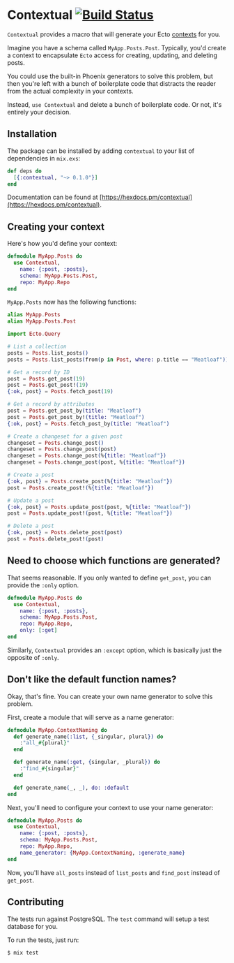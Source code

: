 # Contextual [![Build Status](https://travis-ci.org/rzane/contextual.svg?branch=master)](https://travis-ci.org/rzane/contextual)

`Contextual` provides a macro that will generate your Ecto [contexts](https://hexdocs.pm/phoenix/contexts.html) for you.

Imagine you have a schema called `MyApp.Posts.Post`. Typically, you'd create a context
to encapsulate `Ecto` access for creating, updating, and deleting posts.

You could use the built-in Phoenix generators to solve this problem, but then you're
left with a bunch of boilerplate code that distracts the reader from the
actual complexity in your contexts.

Instead, `use Contextual` and delete a bunch of boilerplate code. Or not, it's entirely your decision.

## Installation

The package can be installed by adding `contextual` to your list of dependencies in `mix.exs`:

```elixir
def deps do
  [{:contextual, "~> 0.1.0"}]
end
```

Documentation can be found at [https://hexdocs.pm/contextual](https://hexdocs.pm/contextual).

## Creating your context

Here's how you'd define your context:

```elixir
defmodule MyApp.Posts do
  use Contextual,
    name: {:post, :posts},
    schema: MyApp.Posts.Post,
    repo: MyApp.Repo
end
```

`MyApp.Posts` now has the following functions:

```elixir
alias MyApp.Posts
alias MyApp.Posts.Post

import Ecto.Query

# List a collection
posts = Posts.list_posts()
posts = Posts.list_posts(from(p in Post, where: p.title == "Meatloaf"))

# Get a record by ID
post = Posts.get_post(19)
post = Posts.get_post!(19)
{:ok, post} = Posts.fetch_post(19)

# Get a record by attributes
post = Posts.get_post_by(title: "Meatloaf")
post = Posts.get_post_by!(title: "Meatloaf")
{:ok, post} = Posts.fetch_post_by(title: "Meatloaf")

# Create a changeset for a given post
changeset = Posts.change_post()
changeset = Posts.change_post(post)
changeset = Posts.change_post(%{title: "Meatloaf"})
changeset = Posts.change_post(post, %{title: "Meatloaf"})

# Create a post
{:ok, post} = Posts.create_post(%{title: "Meatloaf"})
post = Posts.create_post!(%{title: "Meatloaf"})

# Update a post
{:ok, post} = Posts.update_post(post, %{title: "Meatloaf"})
post = Posts.update_post!(post, %{title: "Meatloaf"})

# Delete a post
{:ok, post} = Posts.delete_post(post)
post = Posts.delete_post!(post)
```

## Need to choose which functions are generated?

That seems reasonable. If you only wanted to define `get_post`, you can provide the `:only` option.

```elixir
defmodule MyApp.Posts do
  use Contextual,
    name: {:post, :posts},
    schema: MyApp.Posts.Post,
    repo: MyApp.Repo,
    only: [:get]
end
```

Similarly, `Contextual` provides an `:except` option, which is basically just the opposite of `:only`.

## Don't like the default function names?

Okay, that's fine. You can create your own name generator to solve this problem.

First, create a module that will serve as a name generator:

```elixir
defmodule MyApp.ContextNaming do
  def generate_name(:list, {_singular, plural}) do
    :"all_#{plural}"
  end

  def generate_name(:get, {singular, _plural}) do
    :"find_#{singular}"
  end

  def generate_name(_, _), do: :default
end
```

Next, you'll need to configure your context to use your name generator:

```elixir
defmodule MyApp.Posts do
  use Contextual,
    name: {:post, :posts},
    schema: MyApp.Posts.Post,
    repo: MyApp.Repo,
    name_generator: {MyApp.ContextNaming, :generate_name}
end
```

Now, you'll have `all_posts` instead of `list_posts` and `find_post` instead of `get_post`.

## Contributing

The tests run against PostgreSQL. The `test` command will setup a test database for you.

To run the tests, just run:

    $ mix test
